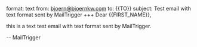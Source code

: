 format: text
from: bjoern@bjoernkw.com
to: {{TO}}
subject: Test email with text format sent by MailTrigger
+++
Dear {{FIRST_NAME}},

this is a text test email with text format sent by MailTrigger.

--
MailTrigger
